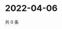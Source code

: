 # 2022-04-06

共 0 条

<!-- BEGIN WEIBO -->
<!-- 最后更新时间 Wed Apr 06 2022 14:14:54 GMT+0800 (China Standard Time) -->

<!-- END WEIBO -->
